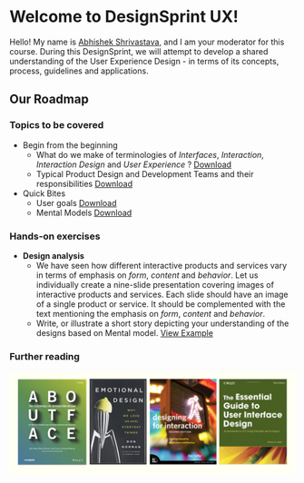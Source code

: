 # Welcome to DesignSprint UX!
Hello! My name is [Abhishek Shrivastava](https://www.iitg.ac.in/shri/), and I am your moderator for this course. During this DesignSprint, we will attempt to develop a shared understanding of the User Experience Design - in terms of its concepts, process, guidelines and applications. 
## Our Roadmap
### Topics to be covered
- Begin from the beginning
  - What do we make of terminologies of *Interfaces*, *Interaction*, *Interaction Design* and *User Experience* ? <a href="https://www.dropbox.com/s/2lzbhescp2rvx5r/UxD_v001.pdf?dl=0" target="_blank">Download</a>
  - Typical Product Design and Development Teams and their responsibilities <a href="https://www.dropbox.com/s/eoiv797bab7jv4r/UxD_v002.pdf?dl=0" target="_blank">Download</a>
- Quick Bites
  - User goals <a href="https://www.dropbox.com/s/x7l8oy87tbb53kl/UxD_v003.pdf?dl=0" target="_blank">Download</a> 
  - Mental Models <a href="https://www.dropbox.com/s/wt7p9vgy1j3442p/UxD_v004.pdf?dl=0" target="_blank">Download</a> 

### Hands-on exercises
- **Design analysis** 
  - We have seen how different interactive products and services vary in terms of emphasis on *form*, *content* and *behavior*. Let us individually create a nine-slide presentation covering images of interactive products and services. Each slide should have an image of a single product or service. It should be complemented with the text mentioning the emphasis on *form*, *content* and *behavior*.
  - Write, or illustrate a short story depicting your understanding of the designs based on Mental model. <a href="https://www.dropbox.com/s/x0p87xpqcg0pz7x/The%20Great%20Mental%20Model.mp4?dl=0" target="_blank">View Example</a>

### Further reading
![This is a picture showing books for further reading](https://raw.githubusercontent.com/shriitg/DesignSprintUX/master/furtherRead.png)
